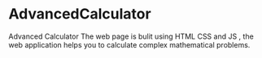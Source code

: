 # AdvancedCalculator
Advanced Calculator
The web page is bulit using HTML CSS and JS , the web application helps you to calculate complex mathematical problems.
